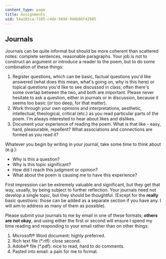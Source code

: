 ```yaml
---
content_type: page
title: Assignments
uid: 54a101ca-7185-c4de-569d-946b06f42985
---
```


Journals
--------

Journals can be quite informal but should be more coherent than scattered notes: complete sentences, reasonable paragraphs. Your job is not to construct an argument or introduce a reader to the poem, but to do some combination of these things:

1.  Register questions, which can be basic, factual questions you'd like answered (what does this mean, what's going on, why is this here) or topical questions you'd like to see discussed in class; often there's some overlap between the two, and both are important. Please never hesitate to ask a question, either in journals or in discussion, because it seems too basic (or too deep, for that matter).
2.  Work through your own opinions and interpretations, aesthetic, intellectual, theological, critical (etc.) as you read particular parts of the poem. I'm always interested to hear about likes and dislikes.
3.  Document your experience of reading the poem. What is that like - easy, hard, pleasurable, repellent? What associations and connections are formed as you read it?

Whatever you begin by writing in your journal, take some time to think about (e.g.):

*   Why is this a question?
*   Why is this topic significant?
*   How did I reach this judgment or opinion?
*   What about the poem is causing me to have this experience?

First impression can be extremely valuable and significant, but they get that way, usually, by being subject to further reflection. Your journals need not develop a single topic, but they should be thoughtful. (Except for the **really** basic questions: those can be added as a separate section if you have any. I will aim to address as many of them as possible).

Please submit your journals to me by email in one of these formats; **others are not okay**, and using either the first or second will ensure I spend my time reading and responding to your email rather than on other things:

1.  Microsoft® Word document: highly preferred.
2.  Rich text file (\*.rtf): close second.
3.  Adobe® file (\*.pdf): nice to read, hard to do comments.
4.  Pasted into email: a pain for me to format.